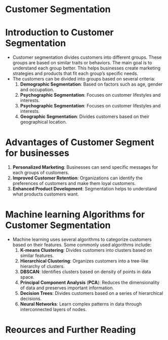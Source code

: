 # Customer Segmentation

# Introduction to Customer Segmentation

- Customer segmentation divides customers into different groups. These groups are based on similar traits or behaviors. The main goal is to understand each group better. This helps businesses create marketing strategies and products that fit each group’s specific needs.
- The customers can be divided into groups based on several criteria:
  1. **Demographic Segmentation**: Based on factors such as age, gender and occupation.
  2. **Psychographic Segmentation**: Focuses on customer lifestyles and interests.
  3. **Psychographic Segmentation**: Focuses on customer lifestyles and interests.
  4. **Geographic Segmentation**: Divides customers based on their geographical location.

# Advantages of Customer Segment for businesses

1. **Personalized Marketing**: Businesses can send specific messages for each groups of customers.
2. **Improved Customer Retention**: Organizations can identify the preferences of customers and make them loyal customers.
3. **Enhanced Product Development**: Segmentation helps to understand what products customers want.

# Machine learning Algorithms for Customer Segmentation

- Machine learning uses several algorithms to categorize customers based on their features. Some commonly used algorithms include:
  1. **K-means Clustering**: Divides customers into clusters based on similar features.
  2. **Hierarchical Clustering**: Organizes customers into a tree-like hierarchy of clusters.
  3. **DBSCAN**: Identifies clusters based on density of points in data space.
  4. **Principal Component Analysis** (**PCA**): Reduces the dimensionality of data and preserves important information.
  5. **Decision Trees**: Divides customers based on a series of hierarchical decisions.
  6. **Neural Networks**: Learn complex patterns in data through interconnected layers of nodes.

# Reources and Further Reading
